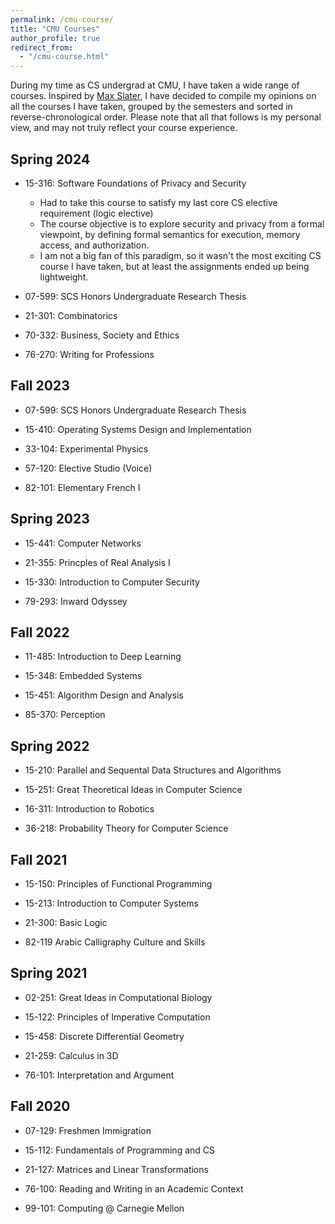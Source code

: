 ```yaml
---
permalink: /cmu-course/
title: "CMU Courses"
author_profile: true
redirect_from: 
  - "/cmu-course.html"
---
```


During my time as CS undergrad at CMU, I have taken a wide range of courses. Inspired by [Max Slater](https://thenumb.at/cmu/), I have decided to compile my opinions on all the courses I have taken, grouped by the semesters and sorted in reverse-chronological order. Please note that all that follows is my personal view, and may not truly reflect your course experience. 



## Spring 2024

* 15-316: Software Foundations of Privacy and Security 
  * Had to take this course to satisfy my last core CS elective requirement (logic elective)
  * The course objective is to explore security and privacy from a formal viewpoint, by defining formal semantics for execution, memory access, and authorization. 
  * I am not a big fan of this paradigm, so it wasn't the most exciting CS course I have taken, but at least the assignments ended up being lightweight. 

* 07-599: SCS Honors Undergraduate Research Thesis 

* 21-301: Combinatorics 


* 70-332: Business, Society and Ethics

* 76-270: Writing for Professions


## Fall 2023 

* 07-599: SCS Honors Undergraduate Research Thesis 

* 15-410: Operating Systems Design and Implementation

* 33-104: Experimental Physics 

* 57-120: Elective Studio (Voice)

* 82-101: Elementary French I 

## Spring 2023 

* 15-441: Computer Networks 

* 21-355: Princples of Real Analysis I

* 15-330: Introduction to Computer Security

* 79-293: Inward Odyssey

## Fall 2022 

* 11-485: Introduction to Deep Learning 

* 15-348: Embedded Systems

* 15-451: Algorithm Design and Analysis

* 85-370: Perception

## Spring 2022

* 15-210: Parallel and Sequental Data Structures and Algorithms

* 15-251: Great Theoretical Ideas in Computer Science

* 16-311: Introduction to Robotics

* 36-218: Probability Theory for Computer Science 

## Fall 2021 

* 15-150: Principles of Functional Programming

* 15-213: Introduction to Computer Systems

* 21-300: Basic Logic 

* 82-119 Arabic Calligraphy Culture and Skills

## Spring 2021

* 02-251: Great Ideas in Computational Biology

* 15-122: Principles of Imperative Computation

* 15-458: Discrete Differential Geometry 

* 21-259: Calculus in 3D 

* 76-101: Interpretation and Argument

## Fall 2020

* 07-129: Freshmen Immigration 

* 15-112: Fundamentals of Programming and CS 

* 21-127: Matrices and Linear Transformations

* 76-100: Reading and Writing in an Academic Context

* 99-101: Computing @ Carnegie Mellon 


